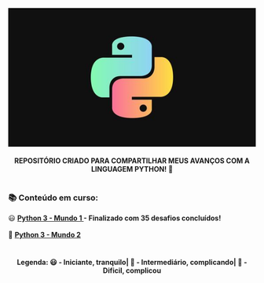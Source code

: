 <div align="center">
<img src="README.jpg">
</div> </br>

<div align="center">
<b> REPOSITÓRIO CRIADO PARA COMPARTILHAR MEUS AVANÇOS COM A LINGUAGEM PYTHON! 🐍 </b>
</div>

#

<h3> 📚 Conteúdo em curso: </h3>
😃 <a href = "Python3 - Mundo 1"> <b> Python 3 - Mundo 1 <a> - Finalizado com 35 desafios concluídos!</a> </a></b></br></br> 
🧐 <a href = "Python3 - Mundo 2"> <b> Python 3 - Mundo 2 </a> </b> </br>

#

<div align="center">
<b>Legenda: 😃 - Iniciante, tranquilo| 🧐 - Intermediário, complicando| 🥵 - Dificil, complicou</b>
</div>
